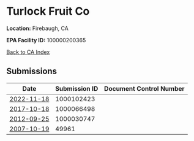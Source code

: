 # Turlock Fruit Co

**Location:** Firebaugh, CA

**EPA Facility ID:** 100000200365

[Back to CA Index](../../index.md)

## Submissions

| Date | Submission ID | Document Control Number |
|------|--------------|-------------------------|
| [2022-11-18](submissions/1000102423.md) | 1000102423 |  |
| [2017-10-18](submissions/1000066498.md) | 1000066498 |  |
| [2012-09-25](submissions/1000030747.md) | 1000030747 |  |
| [2007-10-19](submissions/49961.md) | 49961 |  |
